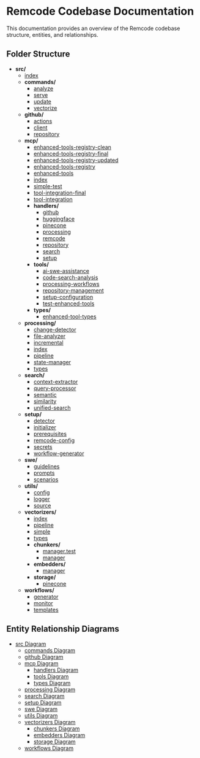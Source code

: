 # Remcode Codebase Documentation

This documentation provides an overview of the Remcode codebase structure, entities, and relationships.

## Folder Structure

- **src/**
  - [index](index.md)
  - **commands/**
    - [analyze](commands/analyze.md)
    - [serve](commands/serve.md)
    - [update](commands/update.md)
    - [vectorize](commands/vectorize.md)
  - **github/**
    - [actions](github/actions.md)
    - [client](github/client.md)
    - [repository](github/repository.md)
  - **mcp/**
    - [enhanced-tools-registry-clean](mcp/enhanced-tools-registry-clean.md)
    - [enhanced-tools-registry-final](mcp/enhanced-tools-registry-final.md)
    - [enhanced-tools-registry-updated](mcp/enhanced-tools-registry-updated.md)
    - [enhanced-tools-registry](mcp/enhanced-tools-registry.md)
    - [enhanced-tools](mcp/enhanced-tools.md)
    - [index](mcp/index.md)
    - [simple-test](mcp/simple-test.md)
    - [tool-integration-final](mcp/tool-integration-final.md)
    - [tool-integration](mcp/tool-integration.md)
    - **handlers/**
      - [github](mcp/handlers/github.md)
      - [huggingface](mcp/handlers/huggingface.md)
      - [pinecone](mcp/handlers/pinecone.md)
      - [processing](mcp/handlers/processing.md)
      - [remcode](mcp/handlers/remcode.md)
      - [repository](mcp/handlers/repository.md)
      - [search](mcp/handlers/search.md)
      - [setup](mcp/handlers/setup.md)
    - **tools/**
      - [ai-swe-assistance](mcp/tools/ai-swe-assistance.md)
      - [code-search-analysis](mcp/tools/code-search-analysis.md)
      - [processing-workflows](mcp/tools/processing-workflows.md)
      - [repository-management](mcp/tools/repository-management.md)
      - [setup-configuration](mcp/tools/setup-configuration.md)
      - [test-enhanced-tools](mcp/tools/test-enhanced-tools.md)
    - **types/**
      - [enhanced-tool-types](mcp/types/enhanced-tool-types.md)
  - **processing/**
    - [change-detector](processing/change-detector.md)
    - [file-analyzer](processing/file-analyzer.md)
    - [incremental](processing/incremental.md)
    - [index](processing/index.md)
    - [pipeline](processing/pipeline.md)
    - [state-manager](processing/state-manager.md)
    - [types](processing/types.md)
  - **search/**
    - [context-extractor](search/context-extractor.md)
    - [query-processor](search/query-processor.md)
    - [semantic](search/semantic.md)
    - [similarity](search/similarity.md)
    - [unified-search](search/unified-search.md)
  - **setup/**
    - [detector](setup/detector.md)
    - [initializer](setup/initializer.md)
    - [prerequisites](setup/prerequisites.md)
    - [remcode-config](setup/remcode-config.md)
    - [secrets](setup/secrets.md)
    - [workflow-generator](setup/workflow-generator.md)
  - **swe/**
    - [guidelines](swe/guidelines.md)
    - [prompts](swe/prompts.md)
    - [scenarios](swe/scenarios.md)
  - **utils/**
    - [config](utils/config.md)
    - [logger](utils/logger.md)
    - [source](utils/source.md)
  - **vectorizers/**
    - [index](vectorizers/index.md)
    - [pipeline](vectorizers/pipeline.md)
    - [simple](vectorizers/simple.md)
    - [types](vectorizers/types.md)
    - **chunkers/**
      - [manager.test](vectorizers/chunkers/manager.test.md)
      - [manager](vectorizers/chunkers/manager.md)
    - **embedders/**
      - [manager](vectorizers/embedders/manager.md)
    - **storage/**
      - [pinecone](vectorizers/storage/pinecone.md)
  - **workflows/**
    - [generator](workflows/generator.md)
    - [monitor](workflows/monitor.md)
    - [templates](workflows/templates.md)

## Entity Relationship Diagrams

- [src Diagram](diagrams/src.md)
  - [commands Diagram](diagrams/commands.md)
  - [github Diagram](diagrams/github.md)
  - [mcp Diagram](diagrams/mcp.md)
    - [handlers Diagram](diagrams/mcp/handlers.md)
    - [tools Diagram](diagrams/mcp/tools.md)
    - [types Diagram](diagrams/mcp/types.md)
  - [processing Diagram](diagrams/processing.md)
  - [search Diagram](diagrams/search.md)
  - [setup Diagram](diagrams/setup.md)
  - [swe Diagram](diagrams/swe.md)
  - [utils Diagram](diagrams/utils.md)
  - [vectorizers Diagram](diagrams/vectorizers.md)
    - [chunkers Diagram](diagrams/vectorizers/chunkers.md)
    - [embedders Diagram](diagrams/vectorizers/embedders.md)
    - [storage Diagram](diagrams/vectorizers/storage.md)
  - [workflows Diagram](diagrams/workflows.md)
